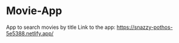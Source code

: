 # Movie-App
App to search movies by title
Link to the app: https://snazzy-pothos-5e5388.netlify.app/
